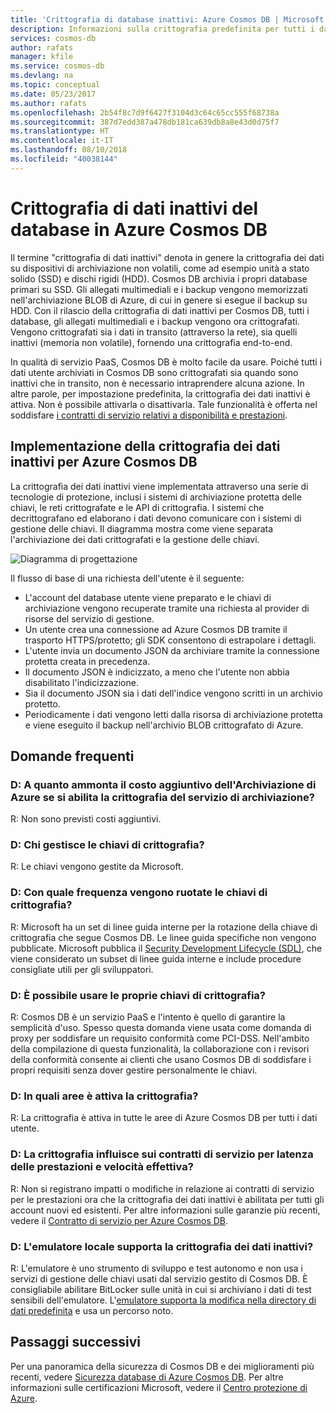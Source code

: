 ```yaml
---
title: 'Crittografia di database inattivi: Azure Cosmos DB | Microsoft Docs'
description: Informazioni sulla crittografia predefinita per tutti i dati offerta da Azure Cosmos DB.
services: cosmos-db
author: rafats
manager: kfile
ms.service: cosmos-db
ms.devlang: na
ms.topic: conceptual
ms.date: 05/23/2017
ms.author: rafats
ms.openlocfilehash: 2b54f8c7d9f6427f3104d3c64c65cc555f68738a
ms.sourcegitcommit: 387d7edd387a478db181ca639db8a8e43d0d75f7
ms.translationtype: HT
ms.contentlocale: it-IT
ms.lasthandoff: 08/10/2018
ms.locfileid: "40038144"
---
```

# <a name="azure-cosmos-db-database-encryption-at-rest"></a>Crittografia di dati inattivi del database in Azure Cosmos DB

Il termine "crittografia di dati inattivi" denota in genere la crittografia dei dati su dispositivi di archiviazione non volatili, come ad esempio unità a stato solido (SSD) e dischi rigidi (HDD). Cosmos DB archivia i propri database primari su SSD. Gli allegati multimediali e i backup vengono memorizzati nell'archiviazione BLOB di Azure, di cui in genere si esegue il backup su HDD. Con il rilascio della crittografia di dati inattivi per Cosmos DB, tutti i database, gli allegati multimediali e i backup vengono ora crittografati. Vengono crittografati sia i dati in transito (attraverso la rete), sia quelli inattivi (memoria non volatile), fornendo una crittografia end-to-end.

In qualità di servizio PaaS, Cosmos DB è molto facile da usare. Poiché tutti i dati utente archiviati in Cosmos DB sono crittografati sia quando sono inattivi che in transito, non è necessario intraprendere alcuna azione. In altre parole, per impostazione predefinita, la crittografia dei dati inattivi è attiva. Non è possibile attivarla o disattivarla. Tale funzionalità è offerta nel soddisfare [i contratti di servizio relativi a disponibilità e prestazioni](https://azure.microsoft.com/support/legal/sla/cosmos-db).

## <a name="implementation-of-encryption-at-rest-for-azure-cosmos-db"></a>Implementazione della crittografia dei dati inattivi per Azure Cosmos DB

La crittografia dei dati inattivi viene implementata attraverso una serie di tecnologie di protezione, inclusi i sistemi di archiviazione protetta delle chiavi, le reti crittografate e le API di crittografia. I sistemi che decrittografano ed elaborano i dati devono comunicare con i sistemi di gestione delle chiavi. Il diagramma mostra come viene separata l'archiviazione dei dati crittografati e la gestione delle chiavi. 

![Diagramma di progettazione](./media/database-encryption-at-rest/design-diagram.png)

Il flusso di base di una richiesta dell'utente è il seguente:
- L'account del database utente viene preparato e le chiavi di archiviazione vengono recuperate tramite una richiesta al provider di risorse del servizio di gestione.
- Un utente crea una connessione ad Azure Cosmos DB tramite il trasporto HTTPS/protetto; gli SDK consentono di estrapolare i dettagli.
- L'utente invia un documento JSON da archiviare tramite la connessione protetta creata in precedenza.
- Il documento JSON è indicizzato, a meno che l'utente non abbia disabilitato l'indicizzazione.
- Sia il documento JSON sia i dati dell'indice vengono scritti in un archivio protetto.
- Periodicamente i dati vengono letti dalla risorsa di archiviazione protetta e viene eseguito il backup nell'archivio BLOB crittografato di Azure.

## <a name="frequently-asked-questions"></a>Domande frequenti

### <a name="q-how-much-more-does-azure-storage-cost-if-storage-service-encryption-is-enabled"></a>D: A quanto ammonta il costo aggiuntivo dell'Archiviazione di Azure se si abilita la crittografia del servizio di archiviazione?
R: Non sono previsti costi aggiuntivi.

### <a name="q-who-manages-the-encryption-keys"></a>D: Chi gestisce le chiavi di crittografia?
R: Le chiavi vengono gestite da Microsoft.

### <a name="q-how-often-are-encryption-keys-rotated"></a>D: Con quale frequenza vengono ruotate le chiavi di crittografia?
R: Microsoft ha un set di linee guida interne per la rotazione della chiave di crittografia che segue Cosmos DB. Le linee guida specifiche non vengono pubblicate. Microsoft pubblica il [Security Development Lifecycle (SDL)](https://www.microsoft.com/sdl/default.aspx), che viene considerato un subset di linee guida interne e include procedure consigliate utili per gli sviluppatori.

### <a name="q-can-i-use-my-own-encryption-keys"></a>D: È possibile usare le proprie chiavi di crittografia?
R: Cosmos DB è un servizio PaaS e l'intento è quello di garantire la semplicità d'uso. Spesso questa domanda viene usata come domanda di proxy per soddisfare un requisito conformità come PCI-DSS. Nell'ambito della compilazione di questa funzionalità, la collaborazione con i revisori della conformità consente ai clienti che usano Cosmos DB di soddisfare i propri requisiti senza dover gestire personalmente le chiavi.

### <a name="q-what-regions-have-encryption-turned-on"></a>D: In quali aree è attiva la crittografia?
R: La crittografia è attiva in tutte le aree di Azure Cosmos DB per tutti i dati utente.

### <a name="q-does-encryption-affect-the-performance-latency-and-throughput-slas"></a>D: La crittografia influisce sui contratti di servizio per latenza delle prestazioni e velocità effettiva?
R: Non si registrano impatti o modifiche in relazione ai contratti di servizio per le prestazioni ora che la crittografia dei dati inattivi è abilitata per tutti gli account nuovi ed esistenti. Per altre informazioni sulle garanzie più recenti, vedere il [Contratto di servizio per Azure Cosmos DB](https://azure.microsoft.com/support/legal/sla/cosmos-db).

### <a name="q-does-the-local-emulator-support-encryption-at-rest"></a>D: L'emulatore locale supporta la crittografia dei dati inattivi?
R: L'emulatore è uno strumento di sviluppo e test autonomo e non usa i servizi di gestione delle chiavi usati dal servizio gestito di Cosmos DB. È consigliabile abilitare BitLocker sulle unità in cui si archiviano i dati di test sensibili dell'emulatore. L'[emulatore supporta la modifica nella directory di dati predefinita](local-emulator.md) e usa un percorso noto.

## <a name="next-steps"></a>Passaggi successivi

Per una panoramica della sicurezza di Cosmos DB e dei miglioramenti più recenti, vedere [Sicurezza database di Azure Cosmos DB](database-security.md).
Per altre informazioni sulle certificazioni Microsoft, vedere il [Centro protezione di Azure](https://azure.microsoft.com/support/trust-center/).
